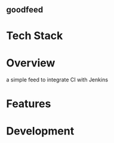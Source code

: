 ## goodfeed

# Tech Stack

# Overview

a simple feed to integrate CI with Jenkins

# Features

# Development

